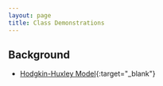 ```yaml
---
layout: page
title: Class Demonstrations
---
```


## Background
- [Hodgkin-Huxley Model](demos/learning_widgets.html){:target="_blank"}

